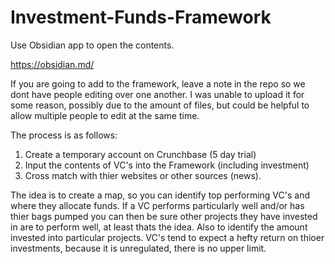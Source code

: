 # Investment-Funds-Framework

Use Obsidian app to open the contents.

https://obsidian.md/

If you are going to add to the framework, leave a note in the repo so we dont have people editing over one another. I was unable to upload it for some reason, possibly due to the amount of files, but could be helpful to allow multiple people to edit at the same time.

The process is as follows:
1. Create a temporary account on Crunchbase (5 day trial)
2. Input the contents of VC's into the Framework (including investment)
3. Cross match with thier websites or other sources (news).

The idea is to create a map, so you can identify top performing VC's and where they allocate funds. If a VC performs particularly well and/or has thier bags pumped you can then be sure other projects they have invested in are to perform well, at least thats the idea. Also to identify the amount invested into particular projects. VC's tend to expect a hefty return on thioer investments, because it is unregulated, there is no upper limit.
